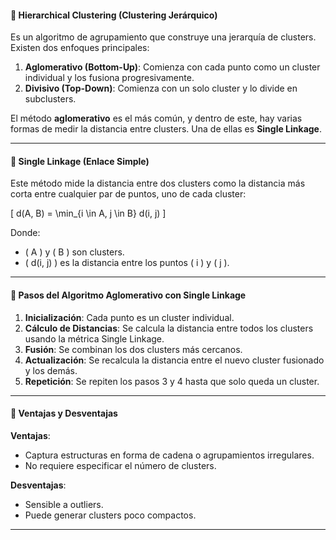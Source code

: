 #### 🔹 **Hierarchical Clustering (Clustering Jerárquico)**
Es un algoritmo de agrupamiento que construye una jerarquía de clusters. Existen dos enfoques principales:
1. **Aglomerativo (Bottom-Up)**: Comienza con cada punto como un cluster individual y los fusiona progresivamente.
2. **Divisivo (Top-Down)**: Comienza con un solo cluster y lo divide en subclusters.

El método **aglomerativo** es el más común, y dentro de este, hay varias formas de medir la distancia entre clusters. Una de ellas es **Single Linkage**.

---

#### 🔹 **Single Linkage (Enlace Simple)**
Este método mide la distancia entre dos clusters como la distancia más corta entre cualquier par de puntos, uno de cada cluster:

\[
d(A, B) = \min_{i \in A, j \in B} d(i, j)
\]

Donde:
- \( A \) y \( B \) son clusters.
- \( d(i, j) \) es la distancia entre los puntos \( i \) y \( j \).

---

#### 🔹 **Pasos del Algoritmo Aglomerativo con Single Linkage**
1. **Inicialización**: Cada punto es un cluster individual.
2. **Cálculo de Distancias**: Se calcula la distancia entre todos los clusters usando la métrica Single Linkage.
3. **Fusión**: Se combinan los dos clusters más cercanos.
4. **Actualización**: Se recalcula la distancia entre el nuevo cluster fusionado y los demás.
5. **Repetición**: Se repiten los pasos 3 y 4 hasta que solo queda un cluster.

---

#### 🔹 **Ventajas y Desventajas**
 **Ventajas**:
- Captura estructuras en forma de cadena o agrupamientos irregulares.
- No requiere especificar el número de clusters.

 **Desventajas**:
- Sensible a outliers.
- Puede generar clusters poco compactos.

---
